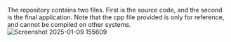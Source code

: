 The repository contains two files. First is the source code, and the second is the final application. Note that the cpp file provided is only for reference, and cannot be compiled on other systems.
![Screenshot 2025-01-09 155609](https://github.com/user-attachments/assets/46f94481-198b-4825-9cd3-49773d8bf8fc)
